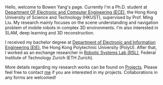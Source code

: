 Hello, welcome to Bowen Yang's page. Currently I'm a Ph.D. student at [Department OF Electronic and Computer Engineering (ECE)](https://ece.hkust.edu.hk/), the Hong Kong University of Science and Technology (HKUST), supervised by Prof. Ming Liu. My research mainly focuses on the scene understanding and navigation problem of mobile robots in complex 3D environments. I'm also interested in SLAM, deep learning and 3D reconstruction.

I received my bachelor degree at [Department of Electronic and Information Engineering (EIE)](https://www.polyu.edu.hk/eee/), the Hong Kong Polytechnic University (PolyU). After that, I worked as an exchange researcher in [Robotic Systems Lab (RSL)](https://rsl.ethz.ch/), Federal Institute of Technology Zurich (ETH Zurich).

More details regarding my research works can be found on <a href="projects">Projects</a>. Please feel free to contact <a href="mailto:byangar@connect.ust.hk">me</a> if you are interested in my projects. Collaborations in any forms are welcomed!